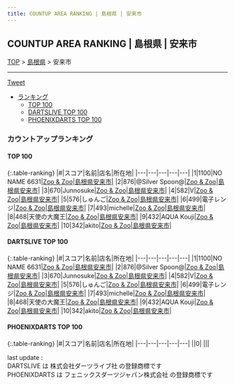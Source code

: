 ```yaml
---
title: COUNTUP AREA RANKING | 島根県 | 安来市
---
```

## COUNTUP AREA RANKING | 島根県 | 安来市

[TOP](/darts/rank/) > [島根県](/darts/rank/島根県/) > 安来市

___

<a href="https://twitter.com/share?ref_src=twsrc%5Etfw" data-text="COUNTUP AREA RANKING | 島根県安来市" class="twitter-share-button" data-hashtags="DARTSLIVE,PHOENIXDARTS,darts,ダーツ" data-show-count="false">Tweet</a>

* [ランキング](#カウントアップランキング)
    * [TOP 100](#top-100)
    * [DARTSLIVE TOP 100](#dartslive-top-100)
    * [PHOENIXDARTS TOP 100](#phoenixdarts-top-100)

### カウントアップランキング

#### TOP 100



{:.table-ranking}
|#|スコア|名前|店名|所在地|
|---|---|---|---|---|
|1|1100|<span class="rank-name-dl">NO NAME 6631</span>|<a href="https://search.dartslive.com/jp/shop/658e40c87b3f3c215f9f3321c1147265">Zoo & Zoo</a>|<a href="/darts/rank/島根県/安来市">島根県安来市</a>|
|2|876|<span class="rank-name-dl">@Silver Spoon@</span>|<a href="https://search.dartslive.com/jp/shop/658e40c87b3f3c215f9f3321c1147265">Zoo & Zoo</a>|<a href="/darts/rank/島根県/安来市">島根県安来市</a>|
|3|670|<span class="rank-name-dl">Junnosuke</span>|<a href="https://search.dartslive.com/jp/shop/658e40c87b3f3c215f9f3321c1147265">Zoo & Zoo</a>|<a href="/darts/rank/島根県/安来市">島根県安来市</a>|
|4|582|<span class="rank-name-dl">V</span>|<a href="https://search.dartslive.com/jp/shop/658e40c87b3f3c215f9f3321c1147265">Zoo & Zoo</a>|<a href="/darts/rank/島根県/安来市">島根県安来市</a>|
|5|576|<span class="rank-name-dl">しゅんご</span>|<a href="https://search.dartslive.com/jp/shop/658e40c87b3f3c215f9f3321c1147265">Zoo & Zoo</a>|<a href="/darts/rank/島根県/安来市">島根県安来市</a>|
|6|499|<span class="rank-name-dl">電子レンジ</span>|<a href="https://search.dartslive.com/jp/shop/658e40c87b3f3c215f9f3321c1147265">Zoo & Zoo</a>|<a href="/darts/rank/島根県/安来市">島根県安来市</a>|
|7|493|<span class="rank-name-dl">michelle</span>|<a href="https://search.dartslive.com/jp/shop/658e40c87b3f3c215f9f3321c1147265">Zoo & Zoo</a>|<a href="/darts/rank/島根県/安来市">島根県安来市</a>|
|8|468|<span class="rank-name-dl">天使の大魔王</span>|<a href="https://search.dartslive.com/jp/shop/658e40c87b3f3c215f9f3321c1147265">Zoo & Zoo</a>|<a href="/darts/rank/島根県/安来市">島根県安来市</a>|
|9|432|<span class="rank-name-dl">AQUA Kouji</span>|<a href="https://search.dartslive.com/jp/shop/658e40c87b3f3c215f9f3321c1147265">Zoo & Zoo</a>|<a href="/darts/rank/島根県/安来市">島根県安来市</a>|
|10|342|<span class="rank-name-dl">akito</span>|<a href="https://search.dartslive.com/jp/shop/658e40c87b3f3c215f9f3321c1147265">Zoo & Zoo</a>|<a href="/darts/rank/島根県/安来市">島根県安来市</a>|


#### DARTSLIVE TOP 100



{:.table-ranking}
|#|スコア|名前|店名|所在地|
|---|---|---|---|---|
|1|1100|<span class="rank-name-dl">NO NAME 6631</span>|<a href="https://search.dartslive.com/jp/shop/658e40c87b3f3c215f9f3321c1147265">Zoo & Zoo</a>|<a href="/darts/rank/島根県/安来市">島根県安来市</a>|
|2|876|<span class="rank-name-dl">@Silver Spoon@</span>|<a href="https://search.dartslive.com/jp/shop/658e40c87b3f3c215f9f3321c1147265">Zoo & Zoo</a>|<a href="/darts/rank/島根県/安来市">島根県安来市</a>|
|3|670|<span class="rank-name-dl">Junnosuke</span>|<a href="https://search.dartslive.com/jp/shop/658e40c87b3f3c215f9f3321c1147265">Zoo & Zoo</a>|<a href="/darts/rank/島根県/安来市">島根県安来市</a>|
|4|582|<span class="rank-name-dl">V</span>|<a href="https://search.dartslive.com/jp/shop/658e40c87b3f3c215f9f3321c1147265">Zoo & Zoo</a>|<a href="/darts/rank/島根県/安来市">島根県安来市</a>|
|5|576|<span class="rank-name-dl">しゅんご</span>|<a href="https://search.dartslive.com/jp/shop/658e40c87b3f3c215f9f3321c1147265">Zoo & Zoo</a>|<a href="/darts/rank/島根県/安来市">島根県安来市</a>|
|6|499|<span class="rank-name-dl">電子レンジ</span>|<a href="https://search.dartslive.com/jp/shop/658e40c87b3f3c215f9f3321c1147265">Zoo & Zoo</a>|<a href="/darts/rank/島根県/安来市">島根県安来市</a>|
|7|493|<span class="rank-name-dl">michelle</span>|<a href="https://search.dartslive.com/jp/shop/658e40c87b3f3c215f9f3321c1147265">Zoo & Zoo</a>|<a href="/darts/rank/島根県/安来市">島根県安来市</a>|
|8|468|<span class="rank-name-dl">天使の大魔王</span>|<a href="https://search.dartslive.com/jp/shop/658e40c87b3f3c215f9f3321c1147265">Zoo & Zoo</a>|<a href="/darts/rank/島根県/安来市">島根県安来市</a>|
|9|432|<span class="rank-name-dl">AQUA Kouji</span>|<a href="https://search.dartslive.com/jp/shop/658e40c87b3f3c215f9f3321c1147265">Zoo & Zoo</a>|<a href="/darts/rank/島根県/安来市">島根県安来市</a>|
|10|342|<span class="rank-name-dl">akito</span>|<a href="https://search.dartslive.com/jp/shop/658e40c87b3f3c215f9f3321c1147265">Zoo & Zoo</a>|<a href="/darts/rank/島根県/安来市">島根県安来市</a>|


#### PHOENIXDARTS TOP 100



{:.table-ranking}
|#|スコア|名前|店名|所在地|
|---|---|---|---|---|
||0|<span class="rank-name-dl"> </span>|<a href=""></a>|<a href="/darts/rank//"></a>|


<div class="footer border-top border-gray-light mt-5 pt-3 text-right text-gray">
    last update : <span style="font-weight: italic" id="foot_last_modified"></span><br />
    DARTSLIVE は 株式会社ダーツライブ社 の登録商標です<br />
    PHOENIXDARTS は フェニックスダーツジャパン株式会社 の登録商標です<br />
</div>

<script src="https://cdnjs.cloudflare.com/ajax/libs/jquery.tablesorter/2.31.3/js/jquery.tablesorter.min.js" integrity="sha512-qzgd5cYSZcosqpzpn7zF2ZId8f/8CHmFKZ8j7mU4OUXTNRd5g+ZHBPsgKEwoqxCtdQvExE5LprwwPAgoicguNg==" crossorigin="anonymous" referrerpolicy="no-referrer"></script>
<link rel="stylesheet" href="https://cdnjs.cloudflare.com/ajax/libs/jquery.tablesorter/2.31.3/css/theme.default.min.css" integrity="sha512-wghhOJkjQX0Lh3NSWvNKeZ0ZpNn+SPVXX1Qyc9OCaogADktxrBiBdKGDoqVUOyhStvMBmJQ8ZdMHiR3wuEq8+w==" crossorigin="anonymous" referrerpolicy="no-referrer" />
<script>
$(function() {
    $(".table-ranking").tablesorter({sortList:[[0, 0]]});
    $("#foot_last_modified").text(formatDate(new Date(document.lastModified), 'yyyy-MM-dd HH:mm:ss'));
});
</script>

<script async src="https://platform.twitter.com/widgets.js" charset="utf-8"></script>